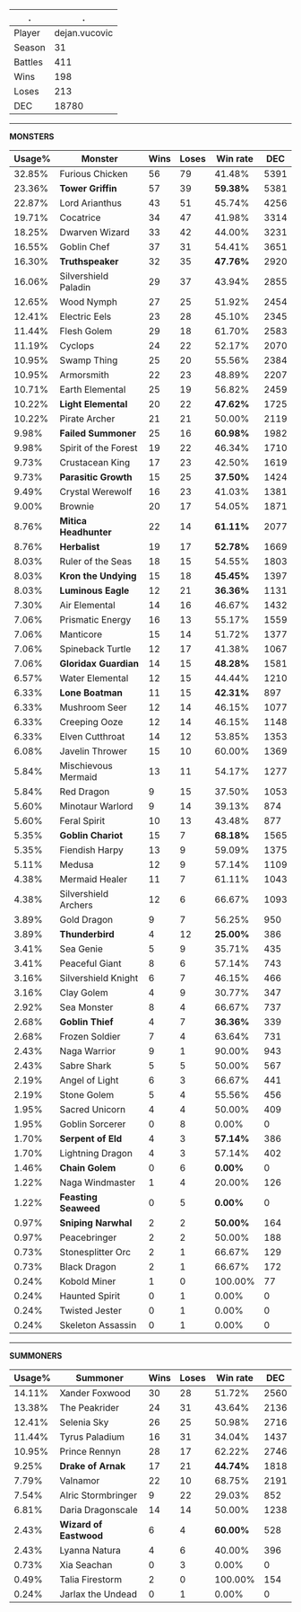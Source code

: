 .|.
|-|-
Player|dejan.vucovic
Season|31
Battles|411
Wins|198
Loses|213
DEC|18780

---
**MONSTERS**

Usage%|Monster|Wins|Loses|Win rate|DEC|
-|-|-|-|-|-|
32.85%|Furious Chicken|56|79|41.48%|5391|
23.36%|**Tower Griffin**|57|39|**59.38%**|5381|
22.87%|Lord Arianthus|43|51|45.74%|4256|
19.71%|Cocatrice|34|47|41.98%|3314|
18.25%|Dwarven Wizard|33|42|44.00%|3231|
16.55%|Goblin Chef|37|31|54.41%|3651|
16.30%|**Truthspeaker**|32|35|**47.76%**|2920|
16.06%|Silvershield Paladin|29|37|43.94%|2855|
12.65%|Wood Nymph|27|25|51.92%|2454|
12.41%|Electric Eels|23|28|45.10%|2345|
11.44%|Flesh Golem|29|18|61.70%|2583|
11.19%|Cyclops|24|22|52.17%|2070|
10.95%|Swamp Thing|25|20|55.56%|2384|
10.95%|Armorsmith|22|23|48.89%|2207|
10.71%|Earth Elemental|25|19|56.82%|2459|
10.22%|**Light Elemental**|20|22|**47.62%**|1725|
10.22%|Pirate Archer|21|21|50.00%|2119|
9.98%|**Failed Summoner**|25|16|**60.98%**|1982|
9.98%|Spirit of the Forest|19|22|46.34%|1710|
9.73%|Crustacean King|17|23|42.50%|1619|
9.73%|**Parasitic Growth**|15|25|**37.50%**|1424|
9.49%|Crystal Werewolf|16|23|41.03%|1381|
9.00%|Brownie|20|17|54.05%|1871|
8.76%|**Mitica Headhunter**|22|14|**61.11%**|2077|
8.76%|**Herbalist**|19|17|**52.78%**|1669|
8.03%|Ruler of the Seas|18|15|54.55%|1803|
8.03%|**Kron the Undying**|15|18|**45.45%**|1397|
8.03%|**Luminous Eagle**|12|21|**36.36%**|1131|
7.30%|Air Elemental|14|16|46.67%|1432|
7.06%|Prismatic Energy|16|13|55.17%|1559|
7.06%|Manticore|15|14|51.72%|1377|
7.06%|Spineback Turtle|12|17|41.38%|1067|
7.06%|**Gloridax Guardian**|14|15|**48.28%**|1581|
6.57%|Water Elemental|12|15|44.44%|1210|
6.33%|**Lone Boatman**|11|15|**42.31%**|897|
6.33%|Mushroom Seer|12|14|46.15%|1077|
6.33%|Creeping Ooze|12|14|46.15%|1148|
6.33%|Elven Cutthroat|14|12|53.85%|1353|
6.08%|Javelin Thrower|15|10|60.00%|1369|
5.84%|Mischievous Mermaid|13|11|54.17%|1277|
5.84%|Red Dragon|9|15|37.50%|1053|
5.60%|Minotaur Warlord|9|14|39.13%|874|
5.60%|Feral Spirit|10|13|43.48%|877|
5.35%|**Goblin Chariot**|15|7|**68.18%**|1565|
5.35%|Fiendish Harpy|13|9|59.09%|1375|
5.11%|Medusa|12|9|57.14%|1109|
4.38%|Mermaid Healer|11|7|61.11%|1043|
4.38%|Silvershield Archers|12|6|66.67%|1093|
3.89%|Gold Dragon|9|7|56.25%|950|
3.89%|**Thunderbird**|4|12|**25.00%**|386|
3.41%|Sea Genie|5|9|35.71%|435|
3.41%|Peaceful Giant|8|6|57.14%|743|
3.16%|Silvershield Knight|6|7|46.15%|466|
3.16%|Clay Golem|4|9|30.77%|347|
2.92%|Sea Monster|8|4|66.67%|737|
2.68%|**Goblin Thief**|4|7|**36.36%**|339|
2.68%|Frozen Soldier|7|4|63.64%|731|
2.43%|Naga Warrior|9|1|90.00%|943|
2.43%|Sabre Shark|5|5|50.00%|567|
2.19%|Angel of Light|6|3|66.67%|441|
2.19%|Stone Golem|5|4|55.56%|456|
1.95%|Sacred Unicorn|4|4|50.00%|409|
1.95%|Goblin Sorcerer|0|8|0.00%|0|
1.70%|**Serpent of Eld**|4|3|**57.14%**|386|
1.70%|Lightning Dragon|4|3|57.14%|402|
1.46%|**Chain Golem**|0|6|**0.00%**|0|
1.22%|Naga Windmaster|1|4|20.00%|126|
1.22%|**Feasting Seaweed**|0|5|**0.00%**|0|
0.97%|**Sniping Narwhal**|2|2|**50.00%**|164|
0.97%|Peacebringer|2|2|50.00%|188|
0.73%|Stonesplitter Orc|2|1|66.67%|129|
0.73%|Black Dragon|2|1|66.67%|172|
0.24%|Kobold Miner|1|0|100.00%|77|
0.24%|Haunted Spirit|0|1|0.00%|0|
0.24%|Twisted Jester|0|1|0.00%|0|
0.24%|Skeleton Assassin|0|1|0.00%|0|

---
**SUMMONERS**

Usage%|Summoner|Wins|Loses|Win rate|DEC|
-|-|-|-|-|-|
14.11%|Xander Foxwood|30|28|51.72%|2560|
13.38%|The Peakrider|24|31|43.64%|2136|
12.41%|Selenia Sky|26|25|50.98%|2716|
11.44%|Tyrus Paladium|16|31|34.04%|1437|
10.95%|Prince Rennyn|28|17|62.22%|2746|
9.25%|**Drake of Arnak**|17|21|**44.74%**|1818|
7.79%|Valnamor|22|10|68.75%|2191|
7.54%|Alric Stormbringer|9|22|29.03%|852|
6.81%|Daria Dragonscale|14|14|50.00%|1238|
2.43%|**Wizard of Eastwood**|6|4|**60.00%**|528|
2.43%|Lyanna Natura|4|6|40.00%|396|
0.73%|Xia Seachan|0|3|0.00%|0|
0.49%|Talia Firestorm|2|0|100.00%|154|
0.24%|Jarlax the Undead|0|1|0.00%|0|
